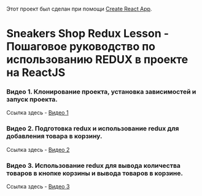 Этот проект был сделан при помощи [Create React App](https://github.com/facebook/create-react-app).

# Sneakers Shop Redux Lesson - Пошаговое руководство по использованию REDUX в проекте на ReactJS

### Видео 1. Клонирование проекта, установка зависимостей и запуск проекта.

Ссылка здесь - [Видео 1](https://github.com/webuxmotion/sneakers-shop-redux-lesson/blob/main/VIDEO_1.md)

### Видео 2. Подготовка redux и использование redux для добавления товара в корзину.

Ссылка здесь - [Видео 2](https://github.com/webuxmotion/sneakers-shop-redux-lesson/blob/main/VIDEO_2.md)

### Видео 3. Использование redux для вывода количества товаров в кнопке корзины и вывода товаров в корзине.

Ссылка здесь - [Видео 3](https://github.com/webuxmotion/sneakers-shop-redux-lesson/blob/main/VIDEO_3.md)
